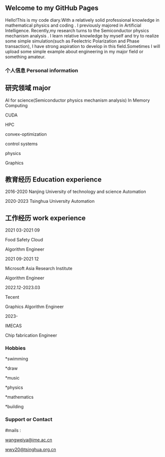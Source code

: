 ## Welcome to my GitHub Pages

Hello!This is my code diary.With a relatively solid professional knowledge in mathematical physics and coding . I previously majored in Artificial Intelligence. Recently,my research turns to the Semiconductor physics mechanism analysis . I learn relative knowledge by myself and try to realize some simple simulation(such as Feelectric Polarization and Phase transaction), I have strong aspiration to develop in this field.Sometimes I will upload some simple example about engineering in my major field or something amateur.

### 个人信息   Personal information

## 研究领域  major
AI for science(Semiconductor physics mechanism analysis)
In Memory Computing

CUDA

HPC

convex-optimization

control systems

physics

Graphics
## 教育经历  Education experience
2016-2020   Nanjing University of technology and science    Automation

2020-2023   Tsinghua University   Automation
## 工作经历  work experience
2021 03-2021 09

Food Safety Cloud 

Algorithm Engineer

2021 09-2021 12

Microsoft Asia Research Institute 

Algorithm Engineer  

2022.12-2023.03   

Tecent            

Graphics Algorithm Engineer   

2023-

IMECAS

Chip fabrication  Engineer
### Hobbies
*swimming  

*draw 

*music 

*physics

*mathematics 

*building

### Support or Contact
#mails :

wangweiya@ime.ac.cn

wwy20@tsinghua.org.cn
